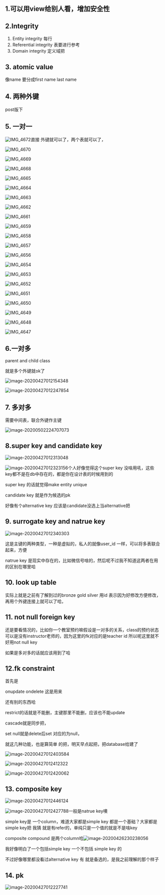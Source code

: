## 1.可以用view给别人看，增加安全性

## 2.Integrity

1. Entity integrity  每行
2. Referential integrity 表要进行参考
3. Domain integrity  定义域把



## 3. atomic value

像name 要分成first name last name

## 4. 两种外键

post版下



## 5. 一对一

![IMG_4672](D:\tim\1097641461\FileRecv\MobileFile\IMG_4672.PNG)直接 外键就可以了，两个表就可以了，

![IMG_4670](D:\tim\1097641461\FileRecv\MobileFile\IMG_4670.PNG)

![IMG_4669](D:\tim\1097641461\FileRecv\MobileFile\IMG_4669.PNG)

![IMG_4668](D:\tim\1097641461\FileRecv\MobileFile\IMG_4668.PNG)

![IMG_4665](D:\tim\1097641461\FileRecv\MobileFile\IMG_4665.PNG)

![IMG_4664](D:\tim\1097641461\FileRecv\MobileFile\IMG_4664.PNG)

![IMG_4663](D:\tim\1097641461\FileRecv\MobileFile\IMG_4663.PNG)

![IMG_4662](D:\tim\1097641461\FileRecv\MobileFile\IMG_4662.PNG)

![IMG_4661](D:\tim\1097641461\FileRecv\MobileFile\IMG_4661.PNG)

![IMG_4659](D:\tim\1097641461\FileRecv\MobileFile\IMG_4659.PNG)

![IMG_4658](D:\tim\1097641461\FileRecv\MobileFile\IMG_4658.PNG)

![IMG_4657](D:\tim\1097641461\FileRecv\MobileFile\IMG_4657.PNG)

![IMG_4656](D:\tim\1097641461\FileRecv\MobileFile\IMG_4656.PNG)

![IMG_4654](D:\tim\1097641461\FileRecv\MobileFile\IMG_4654.PNG)

![IMG_4653](D:\tim\1097641461\FileRecv\MobileFile\IMG_4653.PNG)

![IMG_4652](D:\tim\1097641461\FileRecv\MobileFile\IMG_4652.PNG)

![IMG_4651](D:\tim\1097641461\FileRecv\MobileFile\IMG_4651.PNG)

![IMG_4650](D:\tim\1097641461\FileRecv\MobileFile\IMG_4650.PNG)

![IMG_4649](D:\tim\1097641461\FileRecv\MobileFile\IMG_4649.PNG)

![IMG_4648](D:\tim\1097641461\FileRecv\MobileFile\IMG_4648.PNG)

![IMG_4647](D:\tim\1097641461\FileRecv\MobileFile\IMG_4647.PNG)

















## 6.一对多

parent and child class 

就是多个外键就ok了

![image-20200427012154348](C:\Users\zbr\AppData\Roaming\Typora\typora-user-images\image-20200427012154348.png)

![image-20200427012247854](C:\Users\zbr\AppData\Roaming\Typora\typora-user-images\image-20200427012247854.png)

## 7. 多对多

需要中间表，联合外键作主键

![image-20200502224707073](C:\Users\zbr\AppData\Roaming\Typora\typora-user-images\image-20200502224707073.png)

## 8.super key and candidate key

![image-20200427012313048](C:\Users\zbr\AppData\Roaming\Typora\typora-user-images\image-20200427012313048.png)



![image-20200427012323156](C:\Users\zbr\AppData\Roaming\Typora\typora-user-images\image-20200427012323156.png)个人好像觉得这个super key 没啥用吼，这些key都不是在db中存在的，都是你在设计表的时候用到的

super key 的话就觉得make entity unique

candidate key 就是作为候选的pk

好像有个alternative key 应该是candidate没选上当alternative把

## 9. surrogate key and natrue key

![image-20200427012340303](C:\Users\zbr\AppData\Roaming\Typora\typora-user-images\image-20200427012340303.png)

这是主键的两种类型，一种是虚拟的，私人的就像user_id 一样，可以将多表联合起来，方便

natrue key 是现实中存在的，比如微信号啥的，然后呢不过我不知道这两者在用的区别在哪里哈



## 10. look up table

实际上就是之前有了解到过的bronze gold silver 用id 表示因为好修改方便修改，再用个外键连接上就可以了哈，

## 11. not null foreign key

还是要看情况的，比如你一个教室预约嘛假设是一对多的关系，class的预约状态可以是没有instructor老师的，因为这里的fk对应的是teacher id 所以呢这里就不好用not null key

如果是多对多的话就应该用到了哈

## 12.fk  constraint

首先是

onupdate ondelete 这是用来

还有别的东西哈

restrict的话就是不能删，主键那里不能删，应该也不能update

cascade就是同步把，

set null就是delete后set 对应的为null，

就这几种功能，也是算简单 的把，明天早点起把，把database给建了

![image-20200427012403584](C:\Users\zbr\AppData\Roaming\Typora\typora-user-images\image-20200427012403584.png)

![image-20200427012412322](C:\Users\zbr\AppData\Roaming\Typora\typora-user-images\image-20200427012412322.png)

![image-20200427012420062](C:\Users\zbr\AppData\Roaming\Typora\typora-user-images\image-20200427012420062.png)



## 13. composite key

![image-20200427012446124](C:\Users\zbr\AppData\Roaming\Typora\typora-user-images\image-20200427012446124.png)



![image-20200427012427788](C:\Users\zbr\AppData\Roaming\Typora\typora-user-images\image-20200427012427788.png)一般是natrue key噢

simple key是 一个column，难道大家都是simple key 都是一个基础？大家都是simple key把 我猜 就是有refer的，单纯只是一个值的就是不是啥key

composite compound 是两个column哈![image-20200426230238056](C:\Users\zbr\AppData\Roaming\Typora\typora-user-images\image-20200426230238056.png)

我好像明白了一个包括simple key 一个不包括 simple key 的

不过好像哪里都没看过alternative key 有 就是备选的，是我之前理解的那个样子

## 14. pk

![image-20200427012227741](C:\Users\zbr\AppData\Roaming\Typora\typora-user-images\image-20200427012227741.png)